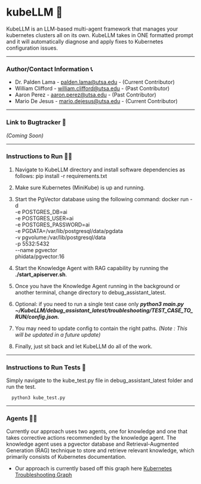 # kubeLLM 🤖

KubeLLM is an LLM-based multi-agent framework that manages your kubernetes clusters all on its own. KubeLLM takes in ONE formatted prompt and it will automatically diagnose and apply fixes to Kubernetes configuration issues. 

---

### Author/Contact Information 📞
- Dr. Palden Lama - palden.lama@utsa.edu - (Current Contributor)
- William Clifford - william.clifford@utsa.edu - (Past Contributor)
- Aaron Perez - aaron.perez@utsa.edu - (Past Contributor)
- Mario De Jesus - mario.dejesus@utsa.edu - (Current Contributor)

---

### Link to Bugtracker 🐛
*(Coming Soon)*

---

### Instructions to Run 🏃💨
1. Navigate to KubeLLM directory and install software dependencies as follows:
   pip install -r requirements.txt
2. Make sure Kubernetes (MiniKube) is up and running.
3. Start the PgVector database using the following command:
   docker run -d \
  -e POSTGRES_DB=ai \
  -e POSTGRES_USER=ai \
  -e POSTGRES_PASSWORD=ai \
  -e PGDATA=/var/lib/postgresql/data/pgdata \
  -v pgvolume:/var/lib/postgresql/data \
  -p 5532:5432 \
  --name pgvector \
  phidata/pgvector:16

4. Start the Knowledge Agent with RAG capability by running the **./start_apiserver.sh**.
5. Once you have the Knowledge Agent running in the background or another terminal, change directory to debug_assistant_latest.
6. Optional: if you need to run a single test case only
   ***python3 main.py ~/KubeLLM/debug_assistant_latest/troubleshooting/TEST_CASE_TO_RUN/config.json.***
7. You may need to update config to contain the right paths. *(Note : This will be updated in a future update)*
8. Finally, just sit back and let KubeLLM do all of the work.

---

### Instructions to Run Tests 📝
Simply navigate to the kube_test.py file in debug_assistant_latest folder and run the test.
```
  python3 kube_test.py
```

---

### Agents 🕵️‍♀️
Currently our approach uses two agents, one for knowledge and one that takes corrective actions recommended by the knowledge agent. The knowledge agent uses a pgvector database and Retrieval-Augmented Generation (RAG) technique to store and retrieve relevant knowledge, which primarily consists of Kubernetes documentation.

* Our approach is currently based off this graph here [Kubernetes Troubleshooting Graph](https://learnk8s.io/troubleshooting-deployments)
